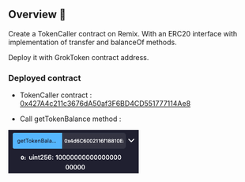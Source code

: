 ## Overview 📝

Create a TokenCaller contract on Remix.
With an ERC20 interface with implementation of transfer and balanceOf methods.

Deploy it with GrokToken contract address.

### Deployed contract

- TokenCaller contract : [0x427A4c211c3676dA50af3F6BD4CD551777114Ae8](https://sepolia.etherscan.io/address/0x427a4c211c3676da50af3f6bd4cd551777114ae8)

- Call getTokenBalance method :

![Result ok](./img/TokenBalance.png)
